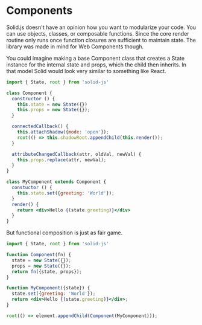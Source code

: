 # Components

Solid.js doesn't have an opinion how you want to modularize your code. You can use objects, classes, or composable functions. Since the core render routine only runs once function closures are sufficient to maintain state. The library was made in mind for Web Components though.

You could imagine making a base Component class that creates a State instance for the internal state and props, which the child then inherits. In that model Solid would look very similar to something like React.

```jsx
import { State, root } from 'solid-js'

class Component {
  constructor () {
    this.state = new State({})
    this.props = new State({});
  }

  connectedCallback() {
    this.attachShadow({mode: 'open'});
    root(() => this.shadowRoot.appendChild(this.render());
  }

  attributeChangedCallback(attr, oldVal, newVal) {
    this.props.replace(attr, newVal);
  }
}

class MyComponent extends Component {
  constuctor () {
    this.state.set({greeting: 'World'});
  }
  render() {
    return <div>Hello {(state.greeting)}</div>
  }
}
```

But functional composition is just as fair game.

```jsx
import { State, root } from 'solid-js'

function Component(fn) {
  state = new State({});
  props = new State({});
  return fn({state, props});
}

function MyComponent({state}) {
  state.set({greeting: 'World'});
  return <div>Hello {(state.greeting)}</div>;
}

root(() => element.appendChild(Component(MyComponent)));
```
